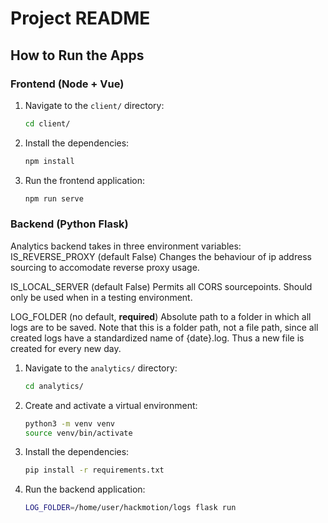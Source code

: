 # Project README

## How to Run the Apps

### Frontend (Node + Vue)

1. Navigate to the `client/` directory:
    ```sh
    cd client/
    ```

2. Install the dependencies:
    ```sh
    npm install
    ```

3. Run the frontend application:
    ```sh
    npm run serve
    ```

### Backend (Python Flask)

Analytics backend takes in three environment variables:
IS_REVERSE_PROXY (default False) Changes the behaviour of ip address sourcing to accomodate reverse proxy usage.

IS_LOCAL_SERVER (default False) Permits all CORS sourcepoints. Should only be used when in a testing environment.

LOG_FOLDER (no default, **required**) Absolute path to a folder in which all logs are to be saved. Note that this is a folder path, not a file path, since all created logs have a standardized name of {date}.log. Thus a new file is created for every new day.

1. Navigate to the `analytics/` directory:
    ```sh
    cd analytics/
    ```

2. Create and activate a virtual environment:
    ```sh
    python3 -m venv venv
    source venv/bin/activate
    ```

3. Install the dependencies:
    ```sh
    pip install -r requirements.txt
    ```

4. Run the backend application:
    ```sh
    LOG_FOLDER=/home/user/hackmotion/logs flask run
    ```